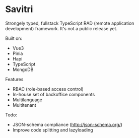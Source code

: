 Savitri
=======

Strongely typed, fullstack TypeScript RAD (remote application development) framework.
It's not a public release yet.

Built on:
- Vue3
- Pinia
- Hapi
- TypeScript
- MongoDB

Features
- RBAC (role-based access control)
- In-house set of backoffice components
- Multilanguage
- Multitenant

Todo:
- JSON-schema compliance (http://json-schema.org/)
- Improve code splitting and lazyloading
